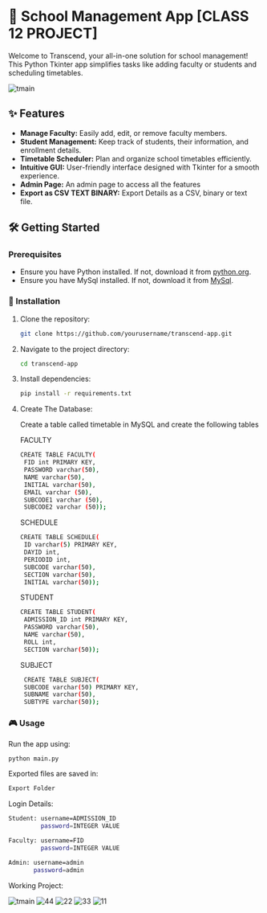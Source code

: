# 🏫 School Management App [CLASS 12 PROJECT]

Welcome to Transcend, your all-in-one solution for school management! This Python Tkinter app simplifies tasks like adding faculty or students and scheduling timetables.

![tmain](https://github.com/user-attachments/assets/34c8dd74-37d7-4628-991b-9c1e4a367664)

## ✨ Features

- **Manage Faculty:** Easily add, edit, or remove faculty members.
- **Student Management:** Keep track of students, their information, and enrollment details.
- **Timetable Scheduler:** Plan and organize school timetables efficiently.
- **Intuitive GUI:** User-friendly interface designed with Tkinter for a smooth experience.
- **Admin Page:** An admin page to access all the features
- **Export as CSV TEXT BINARY:** Export Details as a CSV, binary or text file.

## 🛠️ Getting Started

### Prerequisites

- Ensure you have Python installed. If not, download it from [python.org](https://www.python.org/downloads/).
- Ensure you have MySql installed. If not, download it from [MySql](https://www.mysql.com/).

### 🚀 Installation

1. Clone the repository:

    ```bash
    git clone https://github.com/yourusername/transcend-app.git
    ```

2. Navigate to the project directory:

    ```bash
    cd transcend-app
    ```

3. Install dependencies:

    ```bash
    pip install -r requirements.txt
    ```

4. Create The Database:

   Create a table called timetable in MySQL and create the following tables

   FACULTY
   ```bash
   CREATE TABLE FACULTY(
    FID int PRIMARY KEY,
    PASSWORD varchar(50),
    NAME varchar(50),
    INITIAL varchar(50),
    EMAIL varchar (50),
    SUBCODE1 varchar (50),
    SUBCODE2 varchar (50));
   ```
   SCHEDULE
   ```bash
   CREATE TABLE SCHEDULE(
    ID varchar(5) PRIMARY KEY,
    DAYID int,
    PERIODID int,
    SUBCODE varchar(50),
    SECTION varchar(50),
    INITIAL varchar(50));
   ```
   STUDENT
   ```bash
   CREATE TABLE STUDENT(
    ADMISSION_ID int PRIMARY KEY,
    PASSWORD varchar(50),
    NAME varchar(50),
    ROLL int,
    SECTION varchar(50));
   ```
   SUBJECT
   ```bash
    CREATE TABLE SUBJECT(
    SUBCODE varchar(50) PRIMARY KEY,
    SUBNAME varchar(50),
    SUBTYPE varchar(50));
   ```

### 🎮 Usage

Run the app using:

```bash
python main.py
```

Exported files are saved in:
```bash
Export Folder
```
Login Details:
```bash
Student: username=ADMISSION_ID
         password=INTEGER VALUE

Faculty: username=FID
         password=INTEGER VALUE

Admin: username=admin
       password=admin
```

Working Project:

![tmain](https://github.com/user-attachments/assets/34c8dd74-37d7-4628-991b-9c1e4a367664)
![44](https://github.com/user-attachments/assets/b8201c1f-6899-4de4-8455-0f12af1f0a22)
![22](https://github.com/user-attachments/assets/fd1abb39-746a-4f18-af50-f80fb39b2b0b)
![33](https://github.com/user-attachments/assets/12b71cd4-8ae8-4983-b4ed-6c9b8358ae09)
![11](https://github.com/user-attachments/assets/06133aa9-2f0f-42c3-96c7-10954ef3f3f0)



